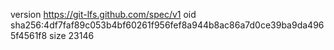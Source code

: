 version https://git-lfs.github.com/spec/v1
oid sha256:4df7faf89c053b4bf60261f956fef8a944b8ac86a7d0ce39ba9da4965f4561f8
size 23146
